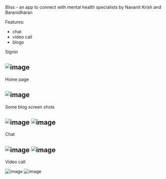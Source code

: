 Bliss - an app to connect with  mental health specialists by Navanit Krish and Baranidharan

Features:
- chat
- video call 
- blogs

Signin

![image](https://user-images.githubusercontent.com/81289674/139528699-72fa6a18-e699-4ee1-af40-dfb7ac24172e.png)
-----------------------------------------

Home page

![image](https://user-images.githubusercontent.com/81289674/139528781-cf2a554e-ecab-4eb2-b5ee-f05a2f0e9db6.png)
------------------------------------------

Some blog screen shots

![image](https://user-images.githubusercontent.com/81289674/139528800-c5d0ece6-4550-4087-bf4f-ecbab4be17f4.png)
![image](https://user-images.githubusercontent.com/81289674/139528796-681d256e-861f-4146-afec-d02195fac7fc.png)
------------------------------------------

Chat

![image](https://user-images.githubusercontent.com/81289674/139528791-315470cf-a528-42ae-8d8e-63dc436b77b9.png)
![image](https://user-images.githubusercontent.com/81289674/139528794-59bd2a61-58d5-47a4-b5a3-cf8b09d84c9f.png)
------------------------------------------

Video call 

![image](https://user-images.githubusercontent.com/81289674/139528813-1683ce71-337a-4114-b7fe-a350b385c722.png)
![image](https://user-images.githubusercontent.com/81289674/139528819-a73ebf73-8186-4fbc-9e59-9a384edae543.png)
